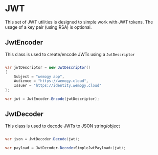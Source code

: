 # JWT

This set of JWT utilities is designed to simple work with JWT tokens. The usage of a key pair (using RSA) is optional.

## JwtEncoder

This class is used to create/encode JWTs using a `JwtDescriptor`

```csharp title="Sample implementation"

var jwtDescriptor = new JwtDescriptor()
{
    Subject = "wemogy app",
    Audience = "https://wemogy.cloud",
    Issuer = "https://identity.wemogy.cloud"
};

var jwt = JwtEncoder.Encode(jwtDescriptor);

```

## JwtDecoder

This class is used to decode JWTs to JSON string/object

```csharp title="Sample implementation"

var json = JwtDecoder.Decode(jwt);

var payload = JwtDecoder.Decode<SimpleJwtPayload>(jwt);

```
